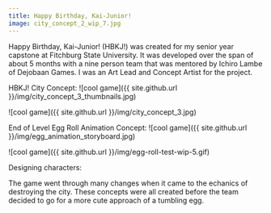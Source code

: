 ```yaml
---
title: Happy Birthday, Kai-Junior!
image: city_concept_2_wip_7.jpg
---
```


Happy Birthday, Kai-Junior! (HBKJ!) was created for my senior year capstone at Fitchburg State University. It was developed over the span of about 5 months with a nine person team that was mentored by Ichiro Lambe of Dejobaan Games. I was an Art Lead and Concept Artist for the project.

HBKJ! City Concept:
![cool game]({{ site.github.url }}/img/city_concept_3_thumbnails.jpg)

![cool game]({{ site.github.url }}/img/city_concept_3.jpg)

End of Level Egg Roll Animation Concept:
![cool game]({{ site.github.url }}/img/egg_animation_storyboard.jpg)

![cool game]({{ site.github.url }}/img/egg-roll-test-wip-5.gif)

Designing characters:

The game went through many changes when it came to the echanics of destroying the city. These concepts were all created before the team decided to go for a more cute approach of a tumbling egg.

